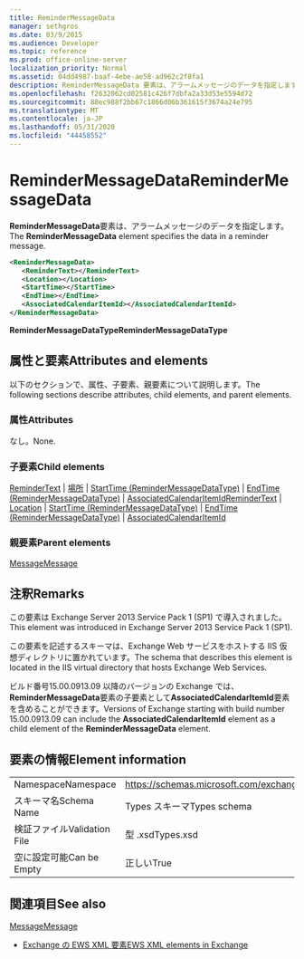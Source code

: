 ```yaml
---
title: ReminderMessageData
manager: sethgros
ms.date: 03/9/2015
ms.audience: Developer
ms.topic: reference
ms.prod: office-online-server
localization_priority: Normal
ms.assetid: 04dd4987-baaf-4ebe-ae58-ad962c2f8fa1
description: ReminderMessageData 要素は、アラームメッセージのデータを指定します。
ms.openlocfilehash: f2632062cd02581c426f7dbfa2a33d53e5594d72
ms.sourcegitcommit: 88ec988f2bb67c1866d06b361615f3674a24e795
ms.translationtype: MT
ms.contentlocale: ja-JP
ms.lasthandoff: 05/31/2020
ms.locfileid: "44458552"
---
```

# <a name="remindermessagedata"></a><span data-ttu-id="8dbf0-103">ReminderMessageData</span><span class="sxs-lookup"><span data-stu-id="8dbf0-103">ReminderMessageData</span></span>

<span data-ttu-id="8dbf0-104">**ReminderMessageData**要素は、アラームメッセージのデータを指定します。</span><span class="sxs-lookup"><span data-stu-id="8dbf0-104">The **ReminderMessageData** element specifies the data in a reminder message.</span></span> 
  
```XML
<ReminderMessageData>
   <ReminderText></ReminderText>
   <Location></Location>
   <StartTime></StartTime>
   <EndTime></EndTime>
   <AssociatedCalendarItemId></AssociatedCalendarItemId>
</ReminderMessageData>

```

 <span data-ttu-id="8dbf0-105">**ReminderMessageDataType**</span><span class="sxs-lookup"><span data-stu-id="8dbf0-105">**ReminderMessageDataType**</span></span>
## <a name="attributes-and-elements"></a><span data-ttu-id="8dbf0-106">属性と要素</span><span class="sxs-lookup"><span data-stu-id="8dbf0-106">Attributes and elements</span></span>

<span data-ttu-id="8dbf0-107">以下のセクションで、属性、子要素、親要素について説明します。</span><span class="sxs-lookup"><span data-stu-id="8dbf0-107">The following sections describe attributes, child elements, and parent elements.</span></span>
  
### <a name="attributes"></a><span data-ttu-id="8dbf0-108">属性</span><span class="sxs-lookup"><span data-stu-id="8dbf0-108">Attributes</span></span>

<span data-ttu-id="8dbf0-109">なし。</span><span class="sxs-lookup"><span data-stu-id="8dbf0-109">None.</span></span>
  
### <a name="child-elements"></a><span data-ttu-id="8dbf0-110">子要素</span><span class="sxs-lookup"><span data-stu-id="8dbf0-110">Child elements</span></span>

<span data-ttu-id="8dbf0-111">[ReminderText](remindertext.md)  | [場所](location.md)  | [StartTime (ReminderMessageDataType)](starttime-remindermessagedatatype.md)  | [EndTime (ReminderMessageDataType)](endtime-remindermessagedatatype.md)  | [AssociatedCalendarItemId](associatedcalendaritemid.md)</span><span class="sxs-lookup"><span data-stu-id="8dbf0-111">[ReminderText](remindertext.md) | [Location](location.md) | [StartTime (ReminderMessageDataType)](starttime-remindermessagedatatype.md) | [EndTime (ReminderMessageDataType)](endtime-remindermessagedatatype.md) | [AssociatedCalendarItemId](associatedcalendaritemid.md)</span></span>
  
### <a name="parent-elements"></a><span data-ttu-id="8dbf0-112">親要素</span><span class="sxs-lookup"><span data-stu-id="8dbf0-112">Parent elements</span></span>

[<span data-ttu-id="8dbf0-113">Message</span><span class="sxs-lookup"><span data-stu-id="8dbf0-113">Message</span></span>](message-ex15websvcsotherref.md)
  
## <a name="remarks"></a><span data-ttu-id="8dbf0-114">注釈</span><span class="sxs-lookup"><span data-stu-id="8dbf0-114">Remarks</span></span>

<span data-ttu-id="8dbf0-115">この要素は Exchange Server 2013 Service Pack 1 (SP1) で導入されました。</span><span class="sxs-lookup"><span data-stu-id="8dbf0-115">This element was introduced in Exchange Server 2013 Service Pack 1 (SP1).</span></span>
  
<span data-ttu-id="8dbf0-116">この要素を記述するスキーマは、Exchange Web サービスをホストする IIS 仮想ディレクトリに置かれています。</span><span class="sxs-lookup"><span data-stu-id="8dbf0-116">The schema that describes this element is located in the IIS virtual directory that hosts Exchange Web Services.</span></span>
  
<span data-ttu-id="8dbf0-117">ビルド番号15.00.0913.09 以降のバージョンの Exchange では、 **ReminderMessageData**要素の子要素として**AssociatedCalendarItemId**要素を含めることができます。</span><span class="sxs-lookup"><span data-stu-id="8dbf0-117">Versions of Exchange starting with build number 15.00.0913.09 can include the **AssociatedCalendarItemId** element as a child element of the **ReminderMessageData** element.</span></span> 
  
## <a name="element-information"></a><span data-ttu-id="8dbf0-118">要素の情報</span><span class="sxs-lookup"><span data-stu-id="8dbf0-118">Element information</span></span>

|||
|:-----|:-----|
|<span data-ttu-id="8dbf0-119">Namespace</span><span class="sxs-lookup"><span data-stu-id="8dbf0-119">Namespace</span></span>  <br/> |https://schemas.microsoft.com/exchange/services/2006/types  <br/> |
|<span data-ttu-id="8dbf0-120">スキーマ名</span><span class="sxs-lookup"><span data-stu-id="8dbf0-120">Schema Name</span></span>  <br/> |<span data-ttu-id="8dbf0-121">Types スキーマ</span><span class="sxs-lookup"><span data-stu-id="8dbf0-121">Types schema</span></span>  <br/> |
|<span data-ttu-id="8dbf0-122">検証ファイル</span><span class="sxs-lookup"><span data-stu-id="8dbf0-122">Validation File</span></span>  <br/> |<span data-ttu-id="8dbf0-123">型 .xsd</span><span class="sxs-lookup"><span data-stu-id="8dbf0-123">Types.xsd</span></span>  <br/> |
|<span data-ttu-id="8dbf0-124">空に設定可能</span><span class="sxs-lookup"><span data-stu-id="8dbf0-124">Can be Empty</span></span>  <br/> |<span data-ttu-id="8dbf0-125">正しい</span><span class="sxs-lookup"><span data-stu-id="8dbf0-125">True</span></span>  <br/> |
   
## <a name="see-also"></a><span data-ttu-id="8dbf0-126">関連項目</span><span class="sxs-lookup"><span data-stu-id="8dbf0-126">See also</span></span>



[<span data-ttu-id="8dbf0-127">Message</span><span class="sxs-lookup"><span data-stu-id="8dbf0-127">Message</span></span>](message-ex15websvcsotherref.md)


- [<span data-ttu-id="8dbf0-128">Exchange の EWS XML 要素</span><span class="sxs-lookup"><span data-stu-id="8dbf0-128">EWS XML elements in Exchange</span></span>](ews-xml-elements-in-exchange.md)

